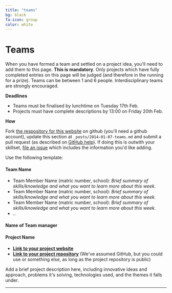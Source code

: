 ```yaml
---
title: "teams"
bg: black
fa-icon: group     
color: white  
---
```


# Teams

When you have formed a team and settled on a project idea, you'll need to add them to this page. **This is mandatory**. Only projects which have fully completed entries on this page will be judged (and therefore in the running for a prize). Teams can be between 1 and 6 people. Interdisciplinary teams are strongly encouraged.

**Deadlines**

* Teams must be finalised by lunchtime on Tuesday 17th Feb.
* Projects must have complete descriptions by 13:00 on Friday 20th Feb.

**How**

Fork [the respository for this website](https://github.com/ilwhack/ilwhack.github.io) on github (you'll need a github account), update this section at `_posts/2014-01-07-teams.md` and submit a pull request (as described on [GitHub help](https://help.github.com/articles/using-pull-requests/)). If doing this is outwith your skillset, [file an issue](https://github.com/ilwhack/ilwhack.github.io/issues) which includes the information you'd like adding.

Use the following template:

#### Team Name

* Team Member Name (matric number, school): 
  *Brief summary of skills/knowledge and what you want to learn more about this week.*
* Team Member Name (matric number, school): 
  *Brief summary of skills/knowledge and what you want to learn more about this week.*
* Team Member Name (matric number, school): 
  *Brief summary of skills/knowledge and what you want to learn more about this week.*
* ..

#### Name of Team manager


#### Project Name

* **[Link to your project website](http://example.org)**
* **[Link to your project repository](http://github.com/example/example)** (We've assumed GitHub, but you could use [](https://bitbucket.org) or something else, as long as the project repository is public)

Add a brief project description here, including innovative ideas and approach, problems it's solving, technologies used, and the themes it falls under.

<hr/>

